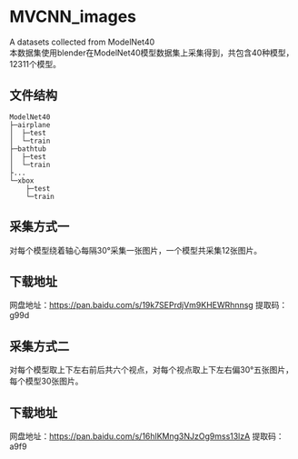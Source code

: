 # MVCNN_images
A datasets collected from ModelNet40  
本数据集使用blender在ModelNet40模型数据集上采集得到，共包含40种模型，12311个模型。  
## 文件结构
    ModelNet40
    ├─airplane
    │  ├─test
    │  └─train
    ├─bathtub
    │  ├─test
    │  └─train
    ├...
    └─xbox
        ├─test
        └─train
## 采集方式一
对每个模型绕着轴心每隔30°采集一张图片，一个模型共采集12张图片。  
## 下载地址
网盘地址：https://pan.baidu.com/s/19k7SEPrdjVm9KHEWRhnnsg 提取码：g99d  
## 采集方式二  
对每个模型取上下左右前后共六个视点，对每个视点取上下左右偏30°五张图片，每个模型30张图片。  
## 下载地址  
网盘地址：https://pan.baidu.com/s/16hlKMng3NJzOg9mss13lzA 提取码：a9f9  
